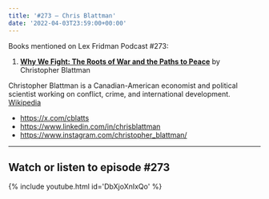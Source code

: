 ```yaml
---
title: '#273 – Chris Blattman'
date: '2022-04-03T23:59:00+00:00'
---
```


Books mentioned on Lex Fridman Podcast #273:

1. <b><a href="https://amzn.to/48Xtrun" target="_blank" rel="sponsored noopener noreferrer">Why We Fight: The Roots of War and the Paths to Peace</a></b> by Christopher Blattman

Christopher Blattman is a Canadian-American economist and political scientist working on conflict, crime, and international development. <a href="https://en.wikipedia.org/wiki/Chris_Blattman" target="_blank">Wikipedia</a>

- <a href="https://x.com/cblatts" target="_blank">https://x.com/cblatts</a>
- <a href="https://www.linkedin.com/in/chrisblattman" target="_blank">https://www.linkedin.com/in/chrisblattman</a>
- <a href="https://www.instagram.com/christopher_blattman/" target="_blank">https://www.instagram.com/christopher_blattman/</a>

- - - - - -

## Watch or listen to episode #273

{% include youtube.html id='DbXjoXnIxQo' %}